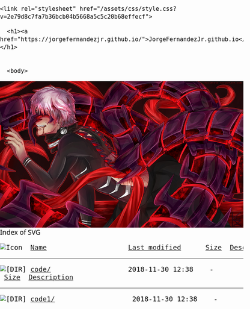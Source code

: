 <html lang="en-US">
  <head>
    <meta charset="UTF-8">
    <meta http-equiv="X-UA-Compatible" content="IE=edge">
    <meta name="viewport" content="width=device-width, initial-scale=1">

<!-- Begin Jekyll SEO tag v2.5.0 -->
<title>JorgeFernandezJr.github.io</title>
<meta name="generator" content="Jekyll v3.7.4" />
<meta property="og:title" content="JorgeFernandezJr.github.io" />
<meta property="og:locale" content="en_US" />
<link rel="canonical" href="https://jorgefernandezjr.github.io/svg/" />
<meta property="og:url" content="https://jorgefernandezjr.github.io/svg/" />
<meta property="og:site_name" content="JorgeFernandezJr.github.io" />
<script type="application/ld+json">
{"headline":"JorgeFernandezJr.github.io","@type":"WebPage","url":"https://jorgefernandezjr.github.io/svg/","@context":"http://schema.org"}</script>
<!-- End Jekyll SEO tag -->

    <link rel="stylesheet" href="/assets/css/style.css?v=2e79d8c7fa7b36bcb04b5668a5c5c20b68effecf">
  </head>
  <body>
    <div class="container-lg px-3 my-5 markdown-body">
      
      <h1><a href="https://jorgefernandezjr.github.io/">JorgeFernandezJr.github.io</a></h1>
      

      <body>
<div id="bg">
<img style="display:block;" src="img/kaneki.jpg" />
</div>
<div id="content">

</div>
</body>

<head><title>Index of SVG</title>
<meta name="viewport" content="width=device-width, initial-scale=1.0" />
<style>
html, body, #header {
    margin: 0 !important;
    padding: 0 !important;
   	font-family: system-ui, sans-serif;
}
body{
    margin:0;    padding: 0;

	font-family: system-ui, sans-serif;
	font-size: 18px;
    color: #000000;
    }
.header {
    height: 50px;
    background: #ffffff;
	font-family: system-ui, sans-serif;
    font-size:48px;
     color:#59dd1d;
}


.footer {
    height: 50px;
     background: #000000 ;
    font-size:14px;
     color:#000000;
}

a{
	background-color: #ad310a;
	color: #eee8d5;
	font-weight: bold;
text-decoration: none;
}

a:hover{
	background-color: #ad310a;
	color: #fdf6e3;
	font-weight: bold;
text-decoration: none;
}


</style>
</head>
<body>
<div class="header">
Index of SVG
</div>
<pre><img src="/icons/blank.gif" alt="Icon " /> <a href="?C=N;O=D">Name</a>                    <a href="?C=M;O=A">Last modified</a>      <a href="?C=S;O=A">Size</a>  <a href="?C=D;O=A">Description</a><hr /><img src="/icons/folder.gif" alt="[DIR]" /> <a href="code/">code/</a>                   2018-11-30 12:38    -    
 <a href="?C=S;O=A">Size</a>  <a href="?C=D;O=A">Description</a><hr /><img src="/icons/folder.gif" alt="[DIR]" /> <a href="code/">code1/</a>                   2018-11-30 12:38    - 
